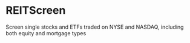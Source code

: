 # REITScreen
Screen single stocks and ETFs traded on NYSE and NASDAQ, including both equity and mortgage types
